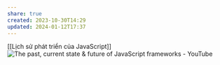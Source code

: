 ```yaml
---
share: true
created: 2023-10-30T14:29
updated: 2024-01-12T17:37
---
```

[[Lịch sử phát triển của JavaScript]]
![The past, current state & future of JavaScript frameworks - YouTube](https://youtu.be/5EsLj3JOdE0?si=ydCqkWbLypknVQW8)